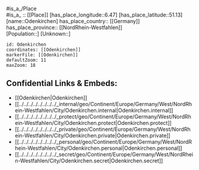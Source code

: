 ﻿---
location: [51.13,6.47] 
mapzoom: [7,12] 
mapmarker: city 
type: City
tags:
- geo/City


SpocWebEntityId: 33059
isDeleted: false
confidential: public

---
#is_a_/Place  
#is_a_ :: [[Place]] 
[has_place_longitude::6.47] 
[has_place_latitude::51.13] 
[name::Odenkirchen] 
has_place_country:: [[Germany]]  
has_place_province:: [[NordRhein-Westfahlen]]  
[Population::] 
[Unknown::] 


```leaflet
id: Odenkirchen
coordinates: [[Odenkirchen]] 
markerFile: [[Odenkirchen]] 
defaultZoom: 11 
maxZoom: 18
```


## Confidential Links & Embeds: 
- [[Odenkirchen|Odenkirchen]]  
- [[../../../../../../../../_internal/geo/Continent/Europe/Germany/West/NordRhein-Westfahlen/City/Odenkirchen.internal|Odenkirchen.internal]] 
- [[../../../../../../../../_protect/geo/Continent/Europe/Germany/West/NordRhein-Westfahlen/City/Odenkirchen.protect|Odenkirchen.protect]] 
- [[../../../../../../../../_private/geo/Continent/Europe/Germany/West/NordRhein-Westfahlen/City/Odenkirchen.private|Odenkirchen.private]] 
- [[../../../../../../../../_personal/geo/Continent/Europe/Germany/West/NordRhein-Westfahlen/City/Odenkirchen.personal|Odenkirchen.personal]] 
- [[../../../../../../../../_secret/geo/Continent/Europe/Germany/West/NordRhein-Westfahlen/City/Odenkirchen.secret|Odenkirchen.secret]] 
